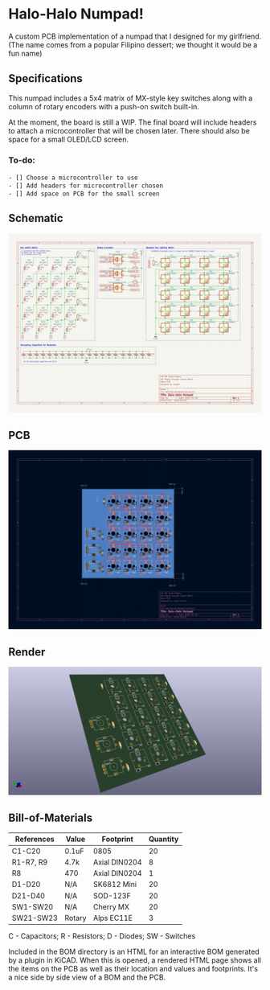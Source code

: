 # Halo-Halo Numpad!
A custom PCB implementation of a numpad that I designed for my girlfriend. 
(The name comes from a popular Filipino dessert; we thought it would be a fun name)

## Specifications
This numpad includes a 5x4 matrix of MX-style key switches along with a column of 
rotary encoders with a push-on switch built-in. 

At the moment, the board is still a WIP. The final board will include headers to attach a microcontroller that
will be chosen later. There should also be space for a small OLED/LCD screen. 

### To-do: 
	- [] Choose a microcontroller to use
	- [] Add headers for microcontroller chosen 
	- [] Add space on PCB for the small screen

## Schematic

![Schematic of Numpad](/imgs/Numpad_Sch.png)

## PCB

![PCB of Numpad](/imgs/Numpad_Brd.png)

## Render

![Render of PCB](/imgs/HaloHalo_Numpadv2.png)

## Bill-of-Materials

| References | Value | Footprint | Quantity |
| ---------- | ----- | --------- | -------- |
| C1-C20     | 0.1uF | 0805      | 20       |
| R1-R7, R9  | 4.7k  | Axial DIN0204 | 8    |
| R8         | 470   | Axial DIN0204 | 1    |
| D1-D20     | N/A   | SK6812 Mini | 20     | 
| D21-D40    | N/A   | SOD-123F  | 20       |
| SW1-SW20   | N/A   | Cherry MX | 20       |
| SW21-SW23  | Rotary| Alps EC11E| 3        |

C - Capacitors; R - Resistors; D - Diodes; SW - Switches

Included in the BOM directory is an HTML for an interactive BOM generated by a plugin in KiCAD. 
When this is opened, a rendered HTML page shows all the items on the PCB as well as their location
and values and footprints. It's a nice side by side view of a BOM and the PCB. 
